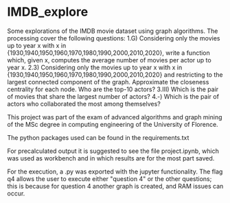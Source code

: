 # IMDB_explore
Some explorations of the IMDB movie dataset using graph algorithms.
The processing cover the following questions: 
1.G) Considering only the movies up to year x with x in {1930,1940,1950,1960,1970,1980,1990,2000,2010,2020}, write a function which, given x, computes the average number of movies per actor up to year x.
2.3) Considering only the movies up to year x with x in {1930,1940,1950,1960,1970,1980,1990,2000,2010,2020} and restricting to the largest connected component of the graph. Approximate the closeness centrality for each node. Who are the top-10 actors?
3.III) Which is the pair of movies that share the largest number of actors?
4.-) Which is the pair of actors who collaborated the most among themselves?

This project was part of the exam of advanced algorithms and graph mining of the MSc degree in computing engineering of the University of Florence. 

The python packages used can be found in the requirements.txt

For precalculated output it is suggested to see the file project.ipynb, which was used as workbench and in which results are for the most part saved.

For the execution, a .py was exported with the jupyter functionality. 
The flag q4 allows the user to execute either "question 4" or the other questions; this is because for question 4 another graph is created, and RAM issues can occur. 
